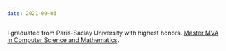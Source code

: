```yaml
---
date: 2021-09-03
---
```


I graduated from Paris-Saclay University with highest honors. [Master MVA in Computer Science and Mathematics](https://www.master-mva.com/).